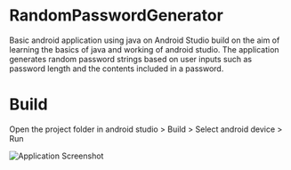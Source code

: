 # RandomPasswordGenerator
Basic android application using java on Android Studio build on the aim of learning the basics of java and working of android studio. 
The application generates random password strings based on user inputs such as password length and the contents included in a password.


# Build
Open the project folder in android studio > Build > Select android device > Run

![Application Screenshot](https://user-images.githubusercontent.com/72491974/183432299-95d42033-7909-4766-a6b8-9794e2f8bd2e.jpg)
